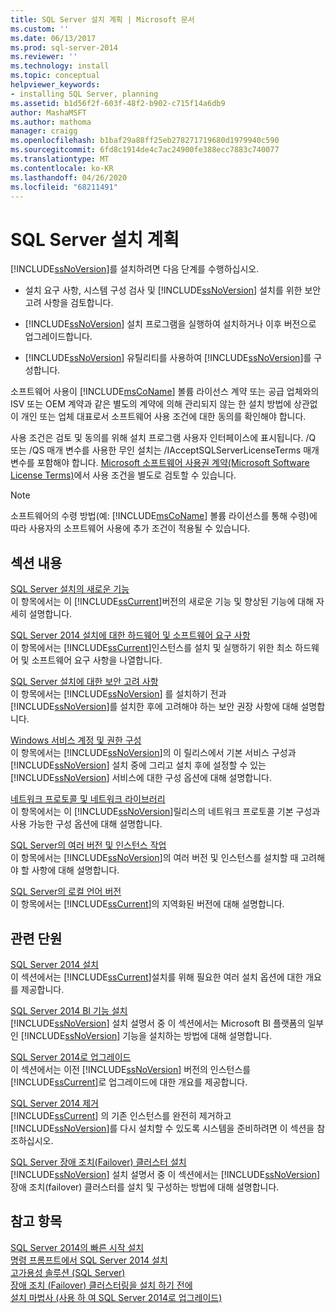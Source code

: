 ```yaml
---
title: SQL Server 설치 계획 | Microsoft 문서
ms.custom: ''
ms.date: 06/13/2017
ms.prod: sql-server-2014
ms.reviewer: ''
ms.technology: install
ms.topic: conceptual
helpviewer_keywords:
- installing SQL Server, planning
ms.assetid: b1d56f2f-603f-48f2-b902-c715f14a6db9
author: MashaMSFT
ms.author: mathoma
manager: craigg
ms.openlocfilehash: b1baf29a88ff25eb278271719680d1979940c590
ms.sourcegitcommit: 6fd8c1914de4c7ac24900fe388ecc7883c740077
ms.translationtype: MT
ms.contentlocale: ko-KR
ms.lasthandoff: 04/26/2020
ms.locfileid: "68211491"
---
```

# <a name="planning-a-sql-server-installation"></a>SQL Server 설치 계획
  [!INCLUDE[ssNoVersion](../../includes/ssnoversion-md.md)]를 설치하려면 다음 단계를 수행하십시오.  
  
-   설치 요구 사항, 시스템 구성 검사 및 [!INCLUDE[ssNoVersion](../../includes/ssnoversion-md.md)] 설치를 위한 보안 고려 사항을 검토합니다.  
  
-   [!INCLUDE[ssNoVersion](../../includes/ssnoversion-md.md)] 설치 프로그램을 실행하여 설치하거나 이후 버전으로 업그레이드합니다.  
  
-   [!INCLUDE[ssNoVersion](../../includes/ssnoversion-md.md)] 유틸리티를 사용하여 [!INCLUDE[ssNoVersion](../../includes/ssnoversion-md.md)]를 구성합니다.  
  
 소프트웨어 사용이 [!INCLUDE[msCoName](../../includes/msconame-md.md)] 볼륨 라이선스 계약 또는 공급 업체와의 ISV  또는 OEM  계약과 같은 별도의 계약에 의해 관리되지 않는 한 설치 방법에 상관없이 개인 또는 업체 대표로서 소프트웨어 사용 조건에 대한 동의를 확인해야 합니다.  
  
 사용 조건은 검토 및 동의를 위해 설치 프로그램 사용자 인터페이스에 표시됩니다. /Q 또는 /QS 매개 변수를 사용한 무인 설치는 /IAcceptSQLServerLicenseTerms 매개 변수를 포함해야 합니다. [Microsoft 소프트웨어 사용권 계약(Microsoft Software License Terms)](https://go.microsoft.com/fwlink/?LinkID=148209)에서 사용 조건을 별도로 검토할 수 있습니다.  
  
> [!NOTE]  
>  소프트웨어의 수령 방법(예: [!INCLUDE[msCoName](../../includes/msconame-md.md)] 볼륨 라이선스를 통해 수령)에 따라 사용자의 소프트웨어 사용에 추가 조건이 적용될 수 있습니다.  
  
## <a name="in-this-section"></a>섹션 내용  
 [SQL Server 설치의 새로운 기능](../../../2014/sql-server/install/what-s-new-in-sql-server-installation.md)  
 이 항목에서는 이 [!INCLUDE[ssCurrent](../../includes/sscurrent-md.md)]버전의 새로운 기능 및 향상된 기능에 대해 자세히 설명합니다.  
  
 [SQL Server 2014 설치에 대한 하드웨어 및 소프트웨어 요구 사항](hardware-and-software-requirements-for-installing-sql-server.md)  
 이 항목에서는 [!INCLUDE[ssCurrent](../../includes/sscurrent-md.md)]인스턴스를 설치 및 실행하기 위한 최소 하드웨어 및 소프트웨어 요구 사항을 나열합니다.  
  
 [SQL Server 설치에 대한 보안 고려 사항](../../../2014/sql-server/install/security-considerations-for-a-sql-server-installation.md)  
 이 항목에서는 [!INCLUDE[ssNoVersion](../../includes/ssnoversion-md.md)] 를 설치하기 전과 [!INCLUDE[ssNoVersion](../../includes/ssnoversion-md.md)]를 설치한 후에 고려해야 하는 보안 권장 사항에 대해 설명합니다.  
  
 [Windows 서비스 계정 및 권한 구성](../../database-engine/configure-windows/configure-windows-service-accounts-and-permissions.md)  
 이 항목에서는 [!INCLUDE[ssNoVersion](../../includes/ssnoversion-md.md)]의 이 릴리스에서 기본 서비스 구성과 [!INCLUDE[ssNoVersion](../../includes/ssnoversion-md.md)] 설치 중에 그리고 설치 후에 설정할 수 있는 [!INCLUDE[ssNoVersion](../../includes/ssnoversion-md.md)] 서비스에 대한 구성 옵션에 대해 설명합니다.  
  
 [네트워크 프로토콜 및 네트워크 라이브러리](../../../2014/sql-server/install/network-protocols-and-network-libraries.md)  
 이 항목에서는 이 [!INCLUDE[ssNoVersion](../../includes/ssnoversion-md.md)]릴리스의 네트워크 프로토콜 기본 구성과 사용 가능한 구성 옵션에 대해 설명합니다.  
  
 [SQL Server의 여러 버전 및 인스턴스 작업](../../../2014/sql-server/install/work-with-multiple-versions-and-instances-of-sql-server.md)  
 이 항목에서는 [!INCLUDE[ssNoVersion](../../includes/ssnoversion-md.md)]의 여러 버전 및 인스턴스를 설치할 때 고려해야 할 사항에 대해 설명합니다.  
  
 [SQL Server의 로컬 언어 버전](../../../2014/sql-server/install/local-language-versions-in-sql-server.md)  
 이 항목에서는 [!INCLUDE[ssCurrent](../../includes/sscurrent-md.md)]의 지역화된 버전에 대해 설명합니다.  
  
## <a name="related-sections"></a>관련 단원  
 [SQL Server 2014 설치](../../database-engine/install-windows/install-sql-server.md)  
 이 섹션에서는 [!INCLUDE[ssCurrent](../../includes/sscurrent-md.md)]설치를 위해 필요한 여러 설치 옵션에 대한 개요를 제공합니다.  
  
 [SQL Server 2014 BI 기능 설치](install-sql-server-business-intelligence-features.md)  
 [!INCLUDE[ssNoVersion](../../includes/ssnoversion-md.md)] 설치 설명서 중 이 섹션에서는 Microsoft BI 플랫폼의 일부인 [!INCLUDE[ssNoVersion](../../includes/ssnoversion-md.md)] 기능을 설치하는 방법에 대해 설명합니다.  
  
 [SQL Server 2014로 업그레이드](../../database-engine/install-windows/upgrade-sql-server.md)  
 이 섹션에서는 이전 [!INCLUDE[ssNoVersion](../../includes/ssnoversion-md.md)] 버전의 인스턴스를 [!INCLUDE[ssCurrent](../../includes/sscurrent-md.md)]로 업그레이드에 대한 개요를 제공합니다.  
  
 [SQL Server 2014 제거](uninstall-sql-server.md)  
 [!INCLUDE[ssCurrent](../../includes/sscurrent-md.md)] 의 기존 인스턴스를 완전히 제거하고 [!INCLUDE[ssNoVersion](../../includes/ssnoversion-md.md)]를 다시 설치할 수 있도록 시스템을 준비하려면 이 섹션을 참조하십시오.  
  
 [SQL Server 장애 조치(Failover) 클러스터 설치](../failover-clusters/install/sql-server-failover-cluster-installation.md)  
 [!INCLUDE[ssNoVersion](../../includes/ssnoversion-md.md)] 설치 설명서 중 이 섹션에서는 [!INCLUDE[ssNoVersion](../../includes/ssnoversion-md.md)] 장애 조치(failover) 클러스터를 설치 및 구성하는 방법에 대해 설명합니다.  
  
## <a name="see-also"></a>참고 항목  
 [SQL Server 2014의 빠른 시작 설치](../../../2014/getting-started/quick-start-installation-of-sql-server-2014.md)   
 [명령 프롬프트에서 SQL Server 2014 설치](../../database-engine/install-windows/install-sql-server-from-the-command-prompt.md)   
 [고가용성 솔루션 &#40;SQL Server&#41;](../failover-clusters/high-availability-solutions-sql-server.md)   
 [장애 조치 (Failover) 클러스터링을 설치 하기 전에](../failover-clusters/install/before-installing-failover-clustering.md)   
 [설치 마법사 &#40;사용 하 여 SQL Server 2014로 업그레이드&#41;](../../database-engine/install-windows/upgrade-sql-server-using-the-installation-wizard-setup.md)  
  
  
